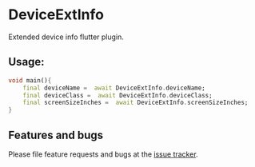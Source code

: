 # DeviceExtInfo 

Extended device info flutter plugin.

## Usage:

```dart
void main(){
    final deviceName =  await DeviceExtInfo.deviceName;
    final deviceClass =  await DeviceExtInfo.deviceClass;
    final screenSizeInches =  await DeviceExtInfo.screenSizeInches;
}
```

## Features and bugs

Please file feature requests and bugs at the [issue tracker][tracker].

[tracker]: https://github.com/Hacker-CB/flutter-device-ext-info/issues



